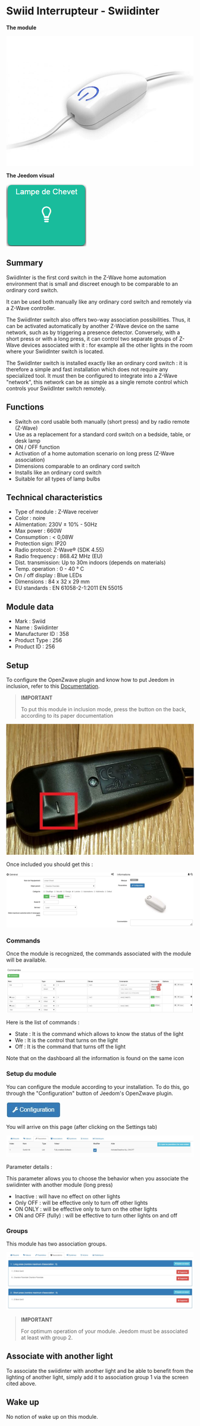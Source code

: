 # Swiid Interrupteur - Swiidinter

**The module**

![module](images/swiid.inter/module.jpg)

**The Jeedom visual**

![vuedefaut1](images/swiid.inter/vuedefaut1.jpg)

## Summary

SwiidInter is the first cord switch in the Z-Wave home automation environment that is small and discreet enough to be comparable to an ordinary cord switch.

It can be used both manually like any ordinary cord switch and remotely via a Z-Wave controller.

The SwiidInter switch also offers two-way association possibilities. Thus, it can be activated automatically by another Z-Wave device on the same network, such as by triggering a presence detector. Conversely, with a short press or with a long press, it can control two separate groups of Z-Wave devices associated with it : for example all the other lights in the room where your SwiidInter switch is located.

The SwiidInter switch is installed exactly like an ordinary cord switch : it is therefore a simple and fast installation which does not require any specialized tool. It must then be configured to integrate into a Z-Wave "network", this network can be as simple as a single remote control which controls your SwiidInter switch remotely.

## Functions

-   Switch on cord usable both manually (short press) and by radio remote (Z-Wave)
-   Use as a replacement for a standard cord switch on a bedside, table, or desk lamp
-   ON / OFF function
-   Activation of a home automation scenario on long press (Z-Wave association)
-   Dimensions comparable to an ordinary cord switch
-   Installs like an ordinary cord switch
-   Suitable for all types of lamp bulbs

## Technical characteristics

-   Type of module : Z-Wave receiver
-   Color : noire
-   Alimentation: 230V ± 10% - 50Hz
-   Max power : 660W
-   Consumption : &lt; 0,08W
-   Protection sign: IP20
-   Radio protocol: Z-Wave® (SDK 4.55)
-   Radio frequency : 868.42 MHz (EU)
-   Dist. transmission: Up to 30m indoors (depends on materials)
-   Temp. operation : 0 - 40 ° C
-   On / off display : Blue LEDs
-   Dimensions : 84 x 32 x 29 mm
-   EU standards : EN 61058-2-1:2011 EN 55015

## Module data

-   Mark : Swiid
-   Name : Swiidinter
-   Manufacturer ID : 358
-   Product Type : 256
-   Product ID : 256

## Setup

To configure the OpenZwave plugin and know how to put Jeedom in inclusion, refer to this [Documentation](https://doc.jeedom.com/en_US/plugins/automation%20protocol/openzwave/).

> **IMPORTANT**
>
> To put this module in inclusion mode, press the button on the back, according to its paper documentation

![inclusion](images/swiid.inter/inclusion.jpg)

Once included you should get this :

![Plugin Zwave](images/swiid.inter/information.jpg)

### Commands

Once the module is recognized, the commands associated with the module will be available.

![Commands](images/swiid.inter/commandes.jpg)

Here is the list of commands :

-   State : It is the command which allows to know the status of the light
-   We : It is the control that turns on the light
-   Off : It is the command that turns off the light

Note that on the dashboard all the information is found on the same icon

### Setup du module

You can configure the module according to your installation. To do this, go through the "Configuration" button of Jeedom's OpenZwave plugin.

![Setup plugin Zwave](images/plugin/bouton_configuration.jpg)

You will arrive on this page (after clicking on the Settings tab)

![Config1](images/swiid.inter/config1.jpg)

Parameter details :

This parameter allows you to choose the behavior when you associate the swiidinter with another module (long press)

-   Inactive : will have no effect on other lights
-   Only OFF : will be effective only to turn off other lights
-   ON ONLY : will be effective only to turn on the other lights
-   ON and OFF (fully) : will be effective to turn other lights on and off

### Groups

This module has two association groups.

![Groupe](images/swiid.inter/groupe.jpg)

> **IMPORTANT**
>
> For optimum operation of your module. Jeedom must be associated at least with group 2.

## Associate with another light

To associate the swiidinter with another light and be able to benefit from the lighting of another light, simply add it to association group 1 via the screen cited above.

## Wake up

No notion of wake up on this module.
